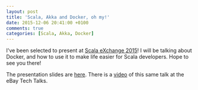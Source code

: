```yaml
---
layout: post
title: 'Scala, Akka and Docker, oh my!'
date: 2015-12-06 20:41:00 +0100
comments: true
categories: [Scala, Akka, Docker]
---
```


I've been selected to present at [Scala eXchange 2015](https://skillsmatter.com/conferences/6862-scala-exchange-2015)! I will be talking about Docker, and how to use it to make life easier for Scala developers. Hope to see you there!

The presentation slides are [here](/presentations/scala-akka-docker/). There is a [video](https://www.youtube.com/watch?v=Fy_dczUWgQo) of this same talk at the eBay Tech Talks.
